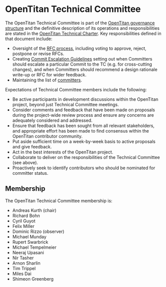 # OpenTitan Technical Committee

The OpenTitan Technical Committee is part of the [OpenTitan governance structure](./README.md) and the definitive description of its operations and responsibilities are stated in the [OpenTitan Technical Charter](https://static.opentitan.org/technical-charter.pdf).
Key responsibilities defined in that document include:
* Oversight of the [RFC process](./rfc_process.md), including voting to approve, reject, postpone or revise RFCs.
* Creating [Commit Escalation Guidelines](./committers.md) setting out when Committers should escalate a particular Commit to the TC (e.g. for cross-cutting changes), and when Committers should recommend a design rationale write-up or RFC for wider feedback.
* Maintaining the list of [committers](./committers.md).

Expectations of Technical Committee members include the following:
* Be active participants in development discussions within the OpenTitan project, beyond just Technical Committee meetings.
* Consider comments and feedback that have been made on proposals during the project-wide review process and ensure any concerns are adequately considered and addressed.
* Ensure that feedback has been sought from all relevant stakeholders, and appropriate effort has been made to find consensus within the OpenTitan contributor community.
* Put aside sufficient time on a week-by-week basis to active proposals and give feedback.
* Act in the best interests of the OpenTitan project.
* Collaborate to deliver on the responsibilities of the Technical Committee (see above).
* Proactively seek to identify contributors who should be nominated for committer status.

## Membership
The OpenTitan Technical Committee membership is:
* Andreas Kurth (chair)
* Richard Bohn
* Cyril Guyot
* Felix Miller
* Dominic Rizzo (observer)
* Michael Munday
* Rupert Swarbrick
* Michael Tempelmeier
* Neeraj Upasani
* Nir Tasher
* Arnon Sharlin
* Tim Trippel
* Miles Dai
* Shimeon Greenberg
